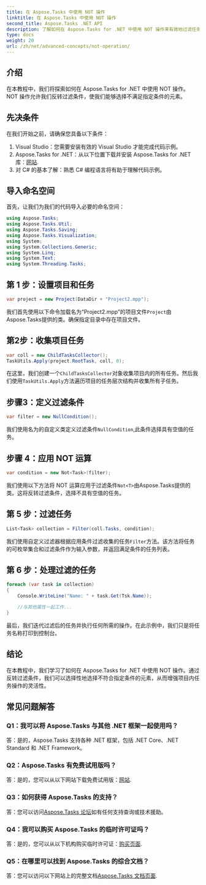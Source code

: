 ```yaml
---
title: 在 Aspose.Tasks 中使用 NOT 操作
linktitle: 在 Aspose.Tasks 中使用 NOT 操作
second_title: Aspose.Tasks .NET API
description: 了解如何在 Aspose.Tasks for .NET 中使用 NOT 操作来有效地过滤任务。立即增强您的项目管理能力。
type: docs
weight: 20
url: /zh/net/advanced-concepts/not-operation/
---
```

## 介绍

在本教程中，我们将探索如何在 Aspose.Tasks for .NET 中使用 NOT 操作。 NOT 操作允许我们反转过滤条件，使我们能够选择不满足指定条件的元素。

## 先决条件

在我们开始之前，请确保您具备以下条件：

1. Visual Studio：您需要安装有效的 Visual Studio 才能完成代码示例。
2.  Aspose.Tasks for .NET：从以下位置下载并安装 Aspose.Tasks for .NET 库：[网站](https://releases.aspose.com/tasks/net/).
3. 对 C# 的基本了解：熟悉 C# 编程语言将有助于理解代码示例。

## 导入命名空间

首先，让我们为我们的代码导入必要的命名空间：

```csharp
using Aspose.Tasks;
using Aspose.Tasks.Util;
using Aspose.Tasks.Saving;
using Aspose.Tasks.Visualization;
using System;
using System.Collections.Generic;
using System.Linq;
using System.Text;
using System.Threading.Tasks;
```

## 第 1 步：设置项目和任务

```csharp
var project = new Project(DataDir + "Project2.mpp");
```

我们首先使用以下命令加载名为“Project2.mpp”的项目文件`Project`由Aspose.Tasks提供的类。确保指定目录中存在项目文件。

## 第2步：收集项目任务

```csharp
var coll = new ChildTasksCollector();
TaskUtils.Apply(project.RootTask, coll, 0);
```

在这里，我们创建一个`ChildTasksCollector`对象收集项目内的所有任务。然后我们使用`TaskUtils.Apply`方法遍历项目的任务层次结构并收集所有子任务。

## 步骤3：定义过滤条件

```csharp
var filter = new NullCondition();
```

我们使用名为的自定义类定义过滤条件`NullCondition`,此条件选择具有空值的任务。

## 步骤 4：应用 NOT 运算

```csharp
var condition = new Not<Task>(filter);
```

我们使用以下方法将 NOT 运算应用于过滤条件`Not<T>`由Aspose.Tasks提供的类。这将反转过滤条件，选择不具有空值的任务。

## 第 5 步：过滤任务

```csharp
List<Task> collection = Filter(coll.Tasks, condition);
```

我们使用自定义过滤器根据应用条件过滤收集的任务`Filter`方法。该方法将任务的可枚举集合和过滤条件作为输入参数，并返回满足条件的任务列表。

## 第 6 步：处理过滤的任务

```csharp
foreach (var task in collection)
{
    Console.WriteLine("Name: " + task.Get(Tsk.Name));

    //与其他属性一起工作...
}
```

最后，我们迭代过滤后的任务并执行任何所需的操作。在此示例中，我们只是将任务名称打印到控制台。

## 结论

在本教程中，我们学习了如何在 Aspose.Tasks for .NET 中使用 NOT 操作。通过反转过滤条件，我们可以选择性地选择不符合指定条件的元素，从而增强项目内任务操作的灵活性。

## 常见问题解答

### Q1：我可以将 Aspose.Tasks 与其他 .NET 框架一起使用吗？

答：是的，Aspose.Tasks 支持各种 .NET 框架，包括 .NET Core、.NET Standard 和 .NET Framework。

### Q2：Aspose.Tasks 有免费试用版吗？

答：是的，您可以从以下网站下载免费试用版：[网站](https://releases.aspose.com/).

### Q3：如何获得 Aspose.Tasks 的支持？

答：您可以访问[Aspose.Tasks 论坛](https://forum.aspose.com/c/tasks/15)如有任何支持查询或技术援助。

### Q4：我可以购买 Aspose.Tasks 的临时许可证吗？

答：是的，您可以从以下机构购买临时许可证：[购买页面](https://purchase.aspose.com/temporary-license/).

### Q5：在哪里可以找到 Aspose.Tasks 的综合文档？

答：您可以访问以下网站上的完整文档[Aspose.Tasks 文档页面](https://reference.aspose.com/tasks/net/).